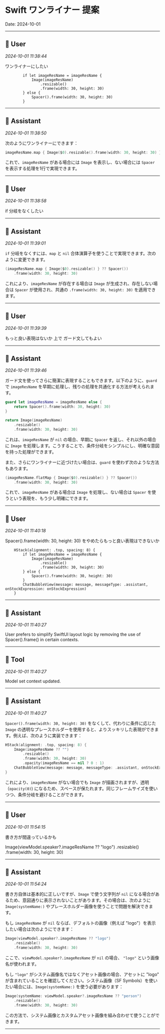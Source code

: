 # Swift ワンライナー 提案

Date: 2024-10-01

---

## 👤 User
*2024-10-01 11:38:44*

ワンライナーにしたい

            if let imageResName = imageResName {
                Image(imageResName)
                    .resizable()
                    .frame(width: 30, height: 30)
            } else {
                Spacer().frame(width: 30, height: 30)
            }

---

## 🤖 Assistant
*2024-10-01 11:38:50*

次のようにワンライナーにできます：

```swift
imageResName.map { Image($0).resizable().frame(width: 30, height: 30) } ?? Spacer().frame(width: 30, height: 30)
```

これで、`imageResName` がある場合には `Image` を表示し、ない場合には `Spacer` を表示する処理を1行で実現できます。

---

## 👤 User
*2024-10-01 11:38:58*

if 分岐をなくしたい

---

## 🤖 Assistant
*2024-10-01 11:39:01*

`if` 分岐をなくすには、`map` と `nil` 合体演算子を使うことで実現できます。次のように変更できます。

```swift
(imageResName.map { Image($0).resizable() } ?? Spacer())
    .frame(width: 30, height: 30)
```

これにより、`imageResName` が存在する場合は `Image` が生成され、存在しない場合は `Spacer` が使用され、共通の `.frame(width: 30, height: 30)` を適用できます。

---

## 👤 User
*2024-10-01 11:39:39*

もっと良い表現はないか 上で ガード文してもよい

---

## 🤖 Assistant
*2024-10-01 11:39:46*

ガード文を使ってさらに簡潔に表現することもできます。以下のように、`guard` で `imageResName` を早期に処理し、残りの処理を共通化する方法が考えられます。

```swift
guard let imageResName = imageResName else {
    return Spacer().frame(width: 30, height: 30)
}

return Image(imageResName)
    .resizable()
    .frame(width: 30, height: 30)
```

これは、`imageResName` が `nil` の場合、早期に `Spacer` を返し、それ以外の場合に `Image` を処理します。こうすることで、条件分岐をシンプルにし、明確な意図を持った処理ができます。

また、さらにワンライナーに近づけたい場合は、`guard` を使わず次のような方法もあります。

```swift
(imageResName.flatMap { Image($0).resizable() } ?? Spacer())
    .frame(width: 30, height: 30)
```

これで、`imageResName` がある場合は `Image` を処理し、ない場合は `Spacer` を使うという表現を、もう少し明確にできます。

---

## 👤 User
*2024-10-01 11:40:18*

Spacer().frame(width: 30, height: 30) をやめたらもっと良い表現はできないか

        HStack(alignment: .top, spacing: 8) {
            if let imageResName = imageResName {
                Image(imageResName)
                    .resizable()
                    .frame(width: 30, height: 30)
            } else {
                Spacer().frame(width: 30, height: 30)
            }
            ChatBubbleView(message: message, messageType: .assistant, onStockExpression: onStockExpression)
        }

---

## 🤖 Assistant
*2024-10-01 11:40:27*

User prefers to simplify SwiftUI layout logic by removing the use of Spacer().frame() in certain contexts.

---

## 🔧 Tool
*2024-10-01 11:40:27*

Model set context updated.

---

## 🤖 Assistant
*2024-10-01 11:40:27*

`Spacer().frame(width: 30, height: 30)` をなくして、代わりに条件に応じた `Image` の透明なプレースホルダーを使用すると、よりスッキリした表現ができます。例えば、次のように実装できます：

```swift
HStack(alignment: .top, spacing: 8) {
    Image(imageResName ?? "")
        .resizable()
        .frame(width: 30, height: 30)
        .opacity(imageResName == nil ? 0 : 1)
    ChatBubbleView(message: message, messageType: .assistant, onStockExpression: onStockExpression)
}
```

これにより、`imageResName` がない場合でも `Image` が描画されますが、透明（`opacity(0)`) になるため、スペースが保たれます。同じフレームサイズを使いつつ、条件分岐を避けることができます。

---

## 👤 User
*2024-10-01 11:54:15*

書き方が間違っているかも

Image(viewModel.speaker?.imageResName ?? "logo")
                                                .resizable()
                                                .frame(width: 30, height: 30)

---

## 🤖 Assistant
*2024-10-01 11:54:24*

書き方自体は基本的に正しいですが、`Image` で使う文字列が `nil` になる場合があるため、意図通りに表示されないことがあります。その場合は、次のように `Image(systemName:)` やプレースホルダー画像を使うことで問題を解決できます。

もし `imageResName` が `nil` ならば、デフォルトの画像（例えば "logo"）を表示したい場合は次のようにできます：

```swift
Image(viewModel.speaker?.imageResName ?? "logo")
    .resizable()
    .frame(width: 30, height: 30)
```

ここで、`viewModel.speaker?.imageResName` が `nil` の場合、 `"logo"` という画像名が使われます。

もし `"logo"` がシステム画像名ではなくアセット画像の場合、アセットに "logo" が含まれていることを確認してください。システム画像（SF Symbols）を使いたい場合には、`Image(systemName:)` を使う必要があります：

```swift
Image(systemName: viewModel.speaker?.imageResName ?? "person")
    .resizable()
    .frame(width: 30, height: 30)
```

この方法で、システム画像とカスタムアセット画像を組み合わせて使うことができます。

---
